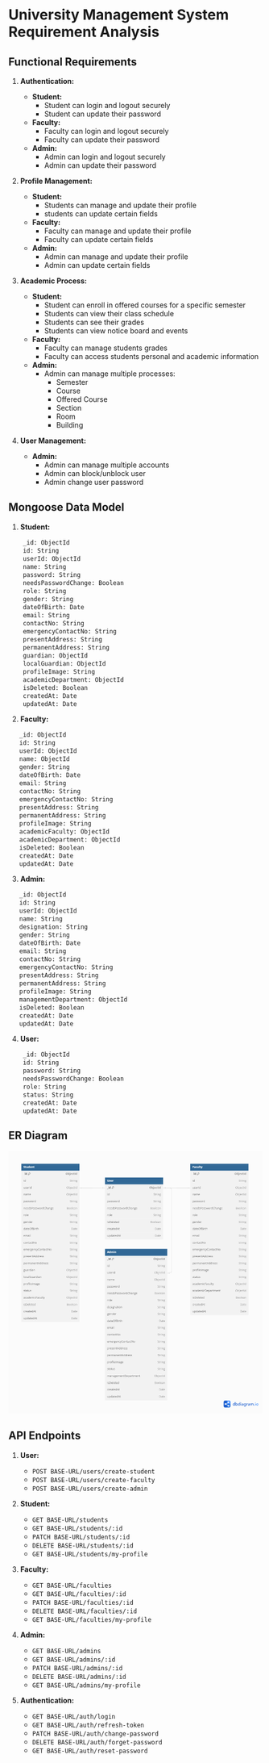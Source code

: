 # University Management System Requirement Analysis

## Functional Requirements

1. **Authentication:**

   - **Student:**
     - Student can login and logout securely
     - Student can update their password
   - **Faculty:**
     - Faculty can login and logout securely
     - Faculty can update their password
   - **Admin:**
     - Admin can login and logout securely
     - Admin can update their password

1. **Profile Management:**

   - **Student:**
     - Students can manage and update their profile
     - students can update certain fields
   - **Faculty:**
     - Faculty can manage and update their profile
     - Faculty can update certain fields
   - **Admin:**
     - Admin can manage and update their profile
     - Admin can update certain fields

1. **Academic Process:**
   - **Student:**
     - Student can enroll in offered courses for a specific semester
     - Students can view their class schedule
     - Students can see their grades
     - Students can view notice board and events
   - **Faculty:**
     - Faculty can manage students grades
     - Faculty can access students personal and academic information
   - **Admin:**
     - Admin can manage multiple processes:
       - Semester
       - Course
       - Offered Course
       - Section
       - Room
       - Building
1. **User Management:**
   - **Admin:**
     - Admin can manage multiple accounts
     - Admin can block/unblock user
     - Admin change user password

## Mongoose Data Model

1. **Student:**

```mongodb
    _id: ObjectId
    id: String
    userId: ObjectId
    name: String
    password: String
    needsPasswordChange: Boolean
    role: String
    gender: String
    dateOfBirth: Date
    email: String
    contactNo: String
    emergencyContactNo: String
    presentAddress: String
    permanentAddress: String
    guardian: ObjectId
    localGuardian: ObjectId
    profileImage: String
    academicDepartment: ObjectId
    isDeleted: Boolean
    createdAt: Date
    updatedAt: Date
```

2. **Faculty:**

```mongodb
   _id: ObjectId
   id: String
   userId: ObjectId
   name: ObjectId
   gender: String
   dateOfBirth: Date
   email: String
   contactNo: String
   emergencyContactNo: String
   presentAddress: String
   permanentAddress: String
   profileImage: String
   academicFaculty: ObjectId
   academicDepartment: ObjectId
   isDeleted: Boolean
   createdAt: Date
   updatedAt: Date
```

3. **Admin:**

```mongodb
   _id: ObjectId
   id: String
   userId: ObjectId
   name: String
   designation: String
   gender: String
   dateOfBirth: Date
   email: String
   contactNo: String
   emergencyContactNo: String
   presentAddress: String
   permanentAddress: String
   profileImage: String
   managementDepartment: ObjectId
   isDeleted: Boolean
   createdAt: Date
   updatedAt: Date
```

4. **User:**

```mongodb
    _id: ObjectId
    id: String
    password: String
    needsPasswordChange: Boolean
    role: String
    status: String
    createdAt: Date
    updatedAt: Date
```

## ER Diagram

![Image Description](./ERD.png)

## API Endpoints

1. **User:**

   - `POST BASE-URL/users/create-student`
   - `POST BASE-URL/users/create-faculty`
   - `POST BASE-URL/users/create-admin`

1. **Student:**
   - `GET BASE-URL/students`
   - `GET BASE-URL/students/:id`
   - `PATCH BASE-URL/students/:id`
   - `DELETE BASE-URL/students/:id`
   - `GET BASE-URL/students/my-profile`
1. **Faculty:**
   - `GET BASE-URL/faculties`
   - `GET BASE-URL/faculties/:id`
   - `PATCH BASE-URL/faculties/:id`
   - `DELETE BASE-URL/faculties/:id`
   - `GET BASE-URL/faculties/my-profile`
1. **Admin:**
   - `GET BASE-URL/admins`
   - `GET BASE-URL/admins/:id`
   - `PATCH BASE-URL/admins/:id`
   - `DELETE BASE-URL/admins/:id`
   - `GET BASE-URL/admins/my-profile`
1. **Authentication:**
   - `GET BASE-URL/auth/login`
   - `GET BASE-URL/auth/refresh-token`
   - `PATCH BASE-URL/auth/change-password`
   - `DELETE BASE-URL/auth/forget-password`
   - `GET BASE-URL/auth/reset-password`
